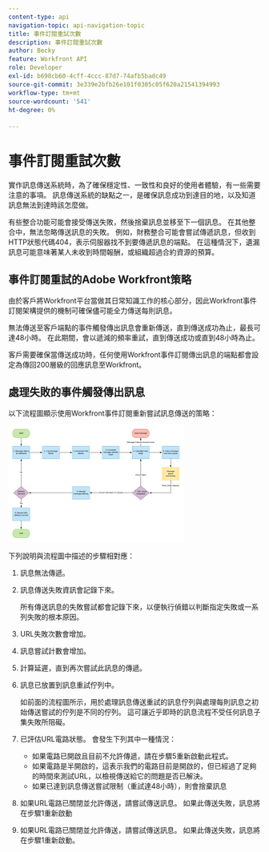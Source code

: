 ```yaml
---
content-type: api
navigation-topic: api-navigation-topic
title: 事件訂閱重試次數
description: 事件訂閱重試次數
author: Becky
feature: Workfront API
role: Developer
exl-id: b698cb60-4cff-4ccc-87d7-74afb5badc49
source-git-commit: 3e339e2bfb26e101f0305c05f620a21541394993
workflow-type: tm+mt
source-wordcount: '541'
ht-degree: 0%

---
```


# 事件訂閱重試次數

實作訊息傳送系統時，為了確保穩定性、一致性和良好的使用者體驗，有一些需要注意的事項。 訊息傳送系統的缺點之一，是確保訊息成功到達目的地，以及知道訊息無法到達時該怎麼做。

有些整合功能可能會接受傳送失敗，然後捨棄訊息並移至下一個訊息。  在其他整合中，無法忽略傳送訊息的失敗。 例如，財務整合可能會嘗試傳遞訊息，但收到HTTP狀態代碼404，表示伺服器找不到要傳遞訊息的端點。 在這種情況下，遺漏訊息可能意味著某人未收到時間報酬，或組織超過合約資源的預算。

## 事件訂閱重試的Adobe Workfront策略

由於客戶將Workfront平台當做其日常知識工作的核心部分，因此Workfront事件訂閱架構提供的機制可確保儘可能全力傳送每則訊息。

無法傳送至客戶端點的事件觸發傳出訊息會重新傳送，直到傳送成功為止，最長可達48小時。 在此期間，會以遞減的頻率重試，直到傳送成功或直到48小時為止。

客戶需要確保當傳送成功時，任何使用Workfront事件訂閱傳出訊息的端點都會設定為傳回200層級的回應訊息至Workfront。

## 處理失敗的事件觸發傳出訊息

以下流程圖顯示使用Workfront事件訂閱重新嘗試訊息傳送的策略：

![](assets/event-subscription-circuit-breaker-retries-350x234.png)

下列說明與流程圖中描述的步驟相對應：

1. 訊息無法傳遞。
1. 訊息傳送失敗資訊會記錄下來。

   所有傳送訊息的失敗嘗試都會記錄下來，以便執行偵錯以判斷指定失敗或一系列失敗的根本原因。

1. URL失敗次數會增加。
1. 訊息嘗試計數會增加。
1. 計算延遲，直到再次嘗試此訊息的傳遞。
1. 訊息已放置到訊息重試佇列中。

   如前面的流程圖所示，用於處理訊息傳送重試的訊息佇列與處理每則訊息之初始傳送嘗試的佇列是不同的佇列。 這可讓近乎即時的訊息流程不受任何訊息子集失敗所阻礙。

1. 已評估URL電路狀態。 會發生下列其中一種情況：

   * 如果電路已開啟且目前不允許傳遞，請在步驟5重新啟動此程式。
   * 如果電路是半開啟的，這表示我們的電路目前是開啟的，但已經過了足夠的時間來測試URL，以檢視傳送給它的問題是否已解決。
   * 如果已達到訊息傳送嘗試限制（重試達48小時），則會捨棄訊息

1. 如果URL電路已關閉並允許傳送，請嘗試傳送訊息。 如果此傳送失敗，訊息將在步驟1重新啟動

1. 如果URL電路已關閉並允許傳送，請嘗試傳送訊息。 如果此傳送失敗，訊息將在步驟1重新啟動。

   <!--
   <li value="10" data-mc-conditions="QuicksilverOrClassic.Draft mode">Workfront disables Event Subscriptions when both of the following criteria are met:
   <ul>
   <!--
   <li data-mc-conditions="QuicksilverOrClassic.Draft mode">The Event Subscription has failed 1000 delivery attempts consecutively</li>
   <li data-mc-conditions="QuicksilverOrClassic.Draft mode">48 hours have passed since the last successful delivery</li>
   </ul></li>
   -->
